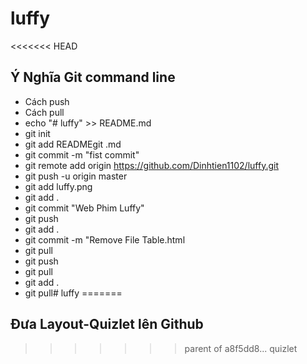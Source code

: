 # luffy
<<<<<<< HEAD
## Ý Nghĩa Git command line 
- Cách push
- Cách pull 
- echo "# luffy" >> README.md
- git init
- git add READMEgit .md
- git commit -m "fist commit"
- git remote add origin https://github.com/Dinhtien1102/luffy.git
- git push -u origin master
- git add luffy.png
- git add .
- git commit "Web Phim Luffy"
- git push
- git add .
- git commit -m "Remove File  Table.html
- git pull
- git push
- git pull
- git add .
- git pull# luffy
=======
## Đưa Layout-Quizlet lên Github
>>>>>>> parent of a8f5dd8... quizlet
